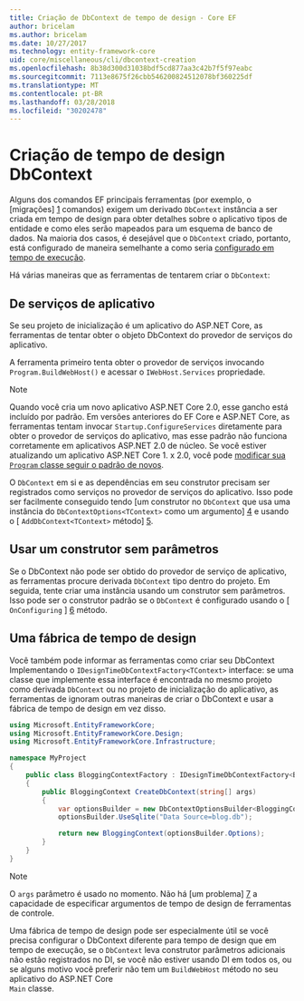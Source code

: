 ```yaml
---
title: Criação de DbContext de tempo de design - Core EF
author: bricelam
ms.author: bricelam
ms.date: 10/27/2017
ms.technology: entity-framework-core
uid: core/miscellaneous/cli/dbcontext-creation
ms.openlocfilehash: 8b38d300d31038bdf5cd877aa3c42b7f5f97eabc
ms.sourcegitcommit: 7113e8675f26cbb546200824512078bf360225df
ms.translationtype: MT
ms.contentlocale: pt-BR
ms.lasthandoff: 03/28/2018
ms.locfileid: "30202478"
---
```

<a name="design-time-dbcontext-creation"></a>Criação de tempo de design DbContext
==============================
Alguns dos comandos EF principais ferramentas (por exemplo, o [migrações] [ 1] comandos) exigem um derivado `DbContext` instância a ser criada em tempo de design para obter detalhes sobre o aplicativo tipos de entidade e como eles serão mapeados para um esquema de banco de dados. Na maioria dos casos, é desejável que o `DbContext` criado, portanto, está configurado de maneira semelhante a como seria [configurado em tempo de execução][2].

Há várias maneiras que as ferramentas de tentarem criar o `DbContext`:

<a name="from-application-services"></a>De serviços de aplicativo
-------------------------
Se seu projeto de inicialização é um aplicativo do ASP.NET Core, as ferramentas de tentar obter o objeto DbContext do provedor de serviços do aplicativo.

A ferramenta primeiro tenta obter o provedor de serviços invocando `Program.BuildWebHost()` e acessar o `IWebHost.Services` propriedade.

> [!NOTE]
> Quando você cria um novo aplicativo ASP.NET Core 2.0, esse gancho está incluído por padrão. Em versões anteriores do EF Core e ASP.NET Core, as ferramentas tentam invocar `Startup.ConfigureServices` diretamente para obter o provedor de serviços do aplicativo, mas esse padrão não funciona corretamente em aplicativos ASP.NET 2.0 de núcleo. Se você estiver atualizando um aplicativo ASP.NET Core 1. x 2.0, você pode [modificar sua `Program` classe seguir o padrão de novos][3].

O `DbContext` em si e as dependências em seu construtor precisam ser registrados como serviços no provedor de serviços do aplicativo. Isso pode ser facilmente conseguido tendo [um construtor no `DbContext` que usa uma instância do `DbContextOptions<TContext>` como um argumento] [ 4] e usando o [ `AddDbContext<TContext>` método] [5].

<a name="using-a-constructor-with-no-parameters"></a>Usar um construtor sem parâmetros
--------------------------------------
Se o DbContext não pode ser obtido do provedor de serviço de aplicativo, as ferramentas procure derivada `DbContext` tipo dentro do projeto. Em seguida, tente criar uma instância usando um construtor sem parâmetros. Isso pode ser o construtor padrão se o `DbContext` é configurado usando o [ `OnConfiguring` ] [ 6] método.

<a name="from-a-design-time-factory"></a>Uma fábrica de tempo de design
--------------------------
Você também pode informar as ferramentas como criar seu DbContext Implementando o `IDesignTimeDbContextFactory<TContext>` interface: se uma classe que implemente essa interface é encontrada no mesmo projeto como derivada `DbContext` ou no projeto de inicialização do aplicativo, as ferramentas de ignoram outras maneiras de criar o DbContext e usar a fábrica de tempo de design em vez disso.

``` csharp
using Microsoft.EntityFrameworkCore;
using Microsoft.EntityFrameworkCore.Design;
using Microsoft.EntityFrameworkCore.Infrastructure;

namespace MyProject
{
    public class BloggingContextFactory : IDesignTimeDbContextFactory<BloggingContext>
    {
        public BloggingContext CreateDbContext(string[] args)
        {
            var optionsBuilder = new DbContextOptionsBuilder<BloggingContext>();
            optionsBuilder.UseSqlite("Data Source=blog.db");

            return new BloggingContext(optionsBuilder.Options);
        }
    }
}
```

> [!NOTE]
> O `args` parâmetro é usado no momento. Não há [um problema] [ 7] a capacidade de especificar argumentos de tempo de design de ferramentas de controle.

Uma fábrica de tempo de design pode ser especialmente útil se você precisa configurar o DbContext diferente para tempo de design que em tempo de execução, se o `DbContext` leva construtor parâmetros adicionais não estão registrados no DI, se você não estiver usando DI em todos os, ou se alguns motivo você preferir não tem um `BuildWebHost` método no seu aplicativo do ASP.NET Core  
`Main` classe.

  [1]: xref:core/managing-schemas/migrations/index
  [2]: xref:core/miscellaneous/configuring-dbcontext
  [3]: https://docs.microsoft.com/aspnet/core/migration/1x-to-2x/#update-main-method-in-programcs
  [4]: xref:core/miscellaneous/configuring-dbcontext#constructor-argument
  [5]: xref:core/miscellaneous/configuring-dbcontext#using-dbcontext-with-dependency-injection
  [6]: xref:core/miscellaneous/configuring-dbcontext#onconfiguring
  [7]: https://github.com/aspnet/EntityFrameworkCore/issues/8332

